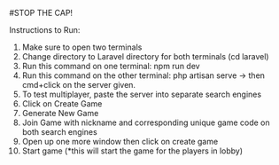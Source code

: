 #STOP THE CAP!

Instructions to Run:

1. Make sure to open two terminals
2. Change directory to Laravel directory for both terminals (cd laravel)
3. Run this command on one terminal: npm run dev
4. Run this command on the other terminal: php artisan serve -> then cmd+click on the server given.
5. To test multiplayer, paste the server into separate search engines
6. Click on Create Game
7. Generate New Game
8. Join Game with nickname and corresponding unique game code on both search engines
9. Open up one more window then click on create game
10. Start game (*this will start the game for the players in lobby)
